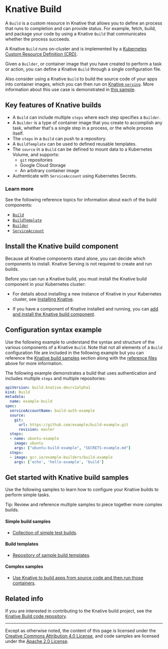 # Knative Build

A `Build` is a custom resource in Knative that allows you to define an process that runs
to completion and can provide status. For example, fetch, build, and package your
code by using a Knative `Build` that communicates whether the process succeeds.

A Knative `Build` runs on-cluster and is implemented by a
[Kubernetes Custom Resource Definition (CRD)](https://kubernetes.io/docs/concepts/extend-kubernetes/api-extension/custom-resources/).

Given a `Builder`, or container image that you have created to perform a task
or action, you can define a Knative `Build` through a single configuration file.

Also consider using a Knative `Build` to build the source code of your apps into container images,
which you can then run on [Knative `serving`](https://github.com/knative/docs/blob/master/serving/README.md).
More information about this use case is demonstrated in
[this sample](https://github.com/knative/docs/blob/master/serving/samples/source-to-url-go).

## Key features of Knative builds

* A `Build` can include multiple `steps` where each step specifies a `Builder`.
* A `Builder` is a type of container image that you create to accomplish any task, whether
    that's a single step in a process, or the whole process itself.
* The `steps` in a `Build` can push to a repository.
* A `BuildTemplate` can be used to defined reusable templates.
* The  `source` in a  `Build` can be defined to mount data to a Kubernetes Volume, and supports:
     * `git` repositories
     * Google Cloud Storage
     * An arbitrary container image
* Authenticate with `ServiceAccount` using Kubernetes Secrets.

### Learn more

See the following reference topics for information about each of the build components:

* [`Build`](https://github.com/knative/docs/blob/master/build/builds.md)
* [`BuildTemplate`](https://github.com/knative/docs/blob/master/build/build-templates.md)
* [ `Builder`](https://github.com/knative/docs/blob/master/build/builder-contract.md)
* [`ServiceAccount`](https://github.com/knative/docs/blob/master/build/auth.md)

## Install the Knative build component

Because all Knative components stand alone, you can decide which components to install.
Knative Serving is not required to create and run builds.

Before you can run a Knative build, you must install the Knative build
component in your Kubernetes cluster:

* For details about installing a new instance of Knative in your Kubernetes
  cluster, see [Installing Knative](../install/README.md).

* If you have a component of Knative installed and running, you can
  [add and install the Knative build component](installing-build-component.md).

## Configuration syntax example

Use the following example to understand the syntax and structure of the various components of a
Knative `Build`. Note that not all elements of a `Build` configuration file are included in the following
example but you can reference the [Knative build samples](#get-started-with-knative-build-samples)
section along with the [reference files](#learn-more) above for more information.

The following example demonstrates a build that uses authentication and includes multiple `steps` and
multiple repositories:

```yaml
apiVersion: build.knative.dev/v1alpha1
kind: Build
metadata:
  name: example-build
spec:
  serviceAccountName: build-auth-example
  source:
    git:
      url: https://github.com/example/build-example.git
      revision: master
  steps:
  - name: ubuntu-example
    image: ubuntu
    args: ["ubuntu-build-example", "SECRETS-example.md"]
  steps:
  - image: gcr.io/example-builders/build-example
    args: ['echo', 'hello-example', 'build']
```


## Get started with Knative build samples

Use the following samples to learn how to configure your Knative builds to perform simple tasks.

Tip: Review and reference multiple samples to piece together more complex builds.

#### Simple build samples

* [Collection of simple test builds](https://github.com/knative/build/tree/master/test).

#### Build templates

 * [Repository of sample build templates](https://github.com/knative/build-templates).

 #### Complex samples

 * [Use Knative to build apps from source code and then run those containers](https://github.com/knative/docs/blob/master/serving/samples/source-to-url-go).


 ## Related info

 If you are interested in contributing to the Knative build project, see the
 [Knative Build code repository](https://github.com/knative/build).

---

Except as otherwise noted, the content of this page is licensed under the
[Creative Commons Attribution 4.0 License](https://creativecommons.org/licenses/by/4.0/),
and code samples are licensed under the
[Apache 2.0 License](https://www.apache.org/licenses/LICENSE-2.0).
